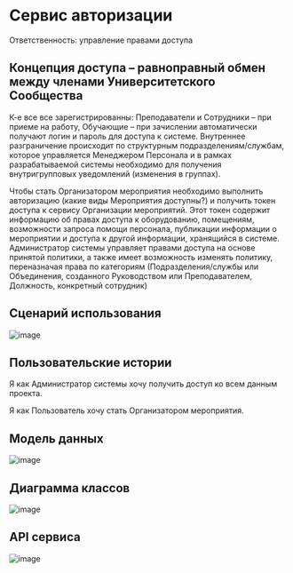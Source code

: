 # Сервис авторизации

Ответственность: управление правами доступа 

## Концепция доступа – равноправный обмен между членами Университетского Сообщества

 К-е все все зарегистрированны: Преподаватели и Сотрудники – при приеме на работу, Обучающие – при зачислении автоматически получают логин и пароль для доступа к системе. Внутреннее разграничение происходит по структурным подразделениям/службам, которое управляется Менеджером Персонала и в рамках разрабатываемой системы необходимо для получения внутригрупповых уведомлений (изменения в группах).
 
 Чтобы стать Организатором мероприятия необходимо выполнить авторизацию (какие виды Мероприятия доступны?) и получить токен доступа к сервису Организации мероприятий. Этот токен содержит информацию об правах доступа к оборудованию, помещениям, возможности запроса помощи персонала, публикации информации о мероприятии и доступа к другой информации, хранящийся в системе. Администратор системы управляет правами доступа на основе принятой политики, а также имеет возможность изменять политику, переназначая права по категориям (Подразделения/службы или Объединения, созданного Руководством или Преподавателем, Должность, конкретный сотрудник)

## Сценарий использования
![image](https://user-images.githubusercontent.com/85519603/165553225-ecdfb736-3e6a-4671-9faa-0d44cba7c2a2.png)

## Пользовательские истории

Я как Администратор системы хочу получить доступ ко всем данным проекта.

Я как Пользователь хочу стать Организатором мероприятия.

## Модель данных
![image](https://user-images.githubusercontent.com/85519603/165556421-8203d597-29f3-4c22-9c94-5a5f1be7988f.png)

## Диаграмма классов
![image](https://user-images.githubusercontent.com/85519603/165557104-9d662f51-fb30-4548-8adf-cdfd96126879.png)

## API сервиса
![image](https://user-images.githubusercontent.com/85519603/165559457-8e7f7828-19d1-452f-8560-d97498e57f32.png)

